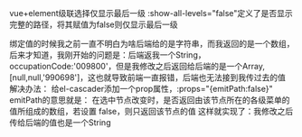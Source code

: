 vue+element级联选择仅显示最后一级
:show-all-levels="false"定义了是否显示完整的路径，将其赋值为false则仅显示最后一级

绑定值的时候我之前一直不明白为啥后端给的是字符串，而我返回的是一个数组，后来才知道，我刚开始的问题是：后端返我一个String，occupationCode:'009800'，但是我修改之后返回给后端的是一个Array,[null,null,'990698']，这也就导致前端一直报错，后端也无法接到我传过去的值
解决办法：
给el-cascader添加一个prop属性，:props="{emitPath:false}"
emitPath的意思就是：
在选中节点改变时，是否返回由该节点所在的各级菜单的值所组成的数组，若设置 false，则只返回该节点的值
这样就实现了：我修改之后传给后端的值也是一个String

